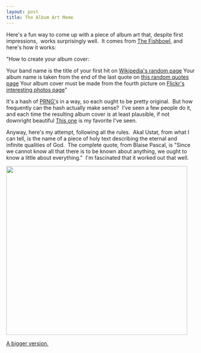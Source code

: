 ```yaml
---
layout: post
title: The Album Art Meme
---
```


Here's a fun way to come up with a piece of album art that, despite first impressions,  works surprisingly well.  It comes from [The Fishbowl](http://fishbowl.pastiche.org/2008/01/12/album_art_meme), and here's how it works:

"How to create your album cover:

Your band name is the title of your first hit on <a href="http://en.wikipedia.org/wiki/Special:Random">Wikipedia's random page</a>
Your album name is taken from the end of the last quote on <a href="http://www.quotationspage.com/random.php3">this random quotes page</a>
Your album cover must be made from the fourth picture on <a href="http://www.flickr.com/explore/interesting/7days/">Flickr's interesting photos page</a>"

It's a hash of <a href="http://en.wikipedia.org/wiki/PRNG">PRNG'</a>s in a way, so each ought to be pretty original.  But how frequently can the hash actually make sense?  I've seen a few people do it, and each time the resulting album cover is at least plausible, if not downright beautiful [This one](http://plasmasturm.org/log/490/) is my favorite I've seen.

Anyway, here's my attempt, following all the rules.  Akal Ustat, from what I can tell, is the name of a piece of holy text describing the eternal and infinite qualities of God.  The complete quote, from Blaise Pascal, is "Since we cannot know all that there is to be known about anything, we ought to know a little about everything."  I'm fascinated that it worked out that well.

<img src="http://riskman.smugmug.com/photos/249294970-M.png" height="450" width="484" />


<a href="http://riskman.smugmug.com/gallery/4258315#249294970-O-LB">A bigger version.</a>
